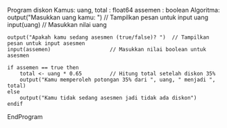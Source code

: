 Program diskon
Kamus:
uang, total : float64
assemen : boolean
Algoritma:
output("Masukkan uang kamu: ") // Tampilkan pesan untuk input uang
input(uang) // Masukkan nilai uang

    output("Apakah kamu sedang asesmen (true/false)? ")  // Tampilkan pesan untuk input asesmen
    input(assemen)                   // Masukkan nilai boolean untuk asesmen

    if assemen == true then
        total <- uang * 0.65         // Hitung total setelah diskon 35%
        output("Kamu memperoleh potongan 35% dari ", uang, " menjadi ", total)
    else
        output("Kamu tidak sedang asesmen jadi tidak ada diskon")
    endif

EndProgram
